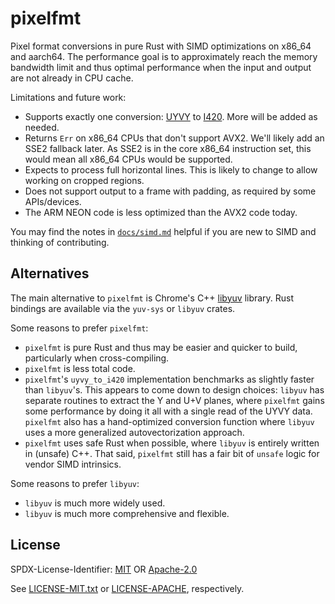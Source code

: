 # pixelfmt

Pixel format conversions in pure Rust with SIMD optimizations on x86\_64 and
aarch64. The performance goal is to approximately reach the memory bandwidth
limit and thus optimal performance when the input and output are not already
in CPU cache.

Limitations and future work:

*   Supports exactly one conversion:
    [UYVY](https://fourcc.org/pixel-format/yuv-uyvy/) to
    [I420](https://fourcc.org/pixel-format/yuv-i420/).
    More will be added as needed.
*   Returns `Err` on x86\_64 CPUs that don't support
    AVX2. We'll likely add an SSE2 fallback later. As SSE2 is in the core
    x86\_64 instruction set, this would mean all x86\_64 CPUs would be supported.
*   Expects to process full horizontal lines. This is likely to
    change to allow working on cropped regions.
*   Does not support output to a frame with padding, as required by some
    APIs/devices.
*   The ARM NEON code is less optimized than the AVX2 code today.

You may find the notes in [`docs/simd.md`](docs/simd.md) helpful if you are new
to SIMD and thinking of contributing.

## Alternatives

The main alternative to `pixelfmt` is Chrome's C++
[libyuv](https://chromium.googlesource.com/libyuv/libyuv) library.
Rust bindings are available via the `yuv-sys` or `libyuv` crates.

Some reasons to prefer `pixelfmt`:

*   `pixelfmt` is pure Rust and thus may be easier and quicker to build,
    particularly when cross-compiling.
*   `pixelfmt` is less total code.
*   `pixelfmt`'s `uyvy_to_i420` implementation benchmarks as slightly faster than
    `libyuv`'s. This appears to come down to design choices: `libyuv` has
    separate routines to extract the Y and U+V planes, where `pixelfmt` gains
    some performance by doing it all with a single read of the UYVY data.
    `pixelfmt` also has a hand-optimized conversion function where `libyuv`
    uses a more generalized autovectorization approach.
*   `pixelfmt` uses safe Rust when possible, where `libyuv` is entirely written
    in (unsafe) C++. That said, `pixelfmt` still has a fair bit of `unsafe`
    logic for vendor SIMD intrinsics.
    
Some reasons to prefer `libyuv`:

*   `libyuv` is much more widely used.
*   `libyuv` is much more comprehensive and flexible.

## License

SPDX-License-Identifier: [MIT](https://spdx.org/licenses/MIT.html) OR [Apache-2.0](https://spdx.org/licenses/Apache-2.0.html)

See [LICENSE-MIT.txt](LICENSE-MIT.txt) or [LICENSE-APACHE](LICENSE-APACHE.txt),
respectively.
